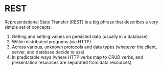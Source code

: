 # REST

Representational State Transfer (REST) is a big phrase that describes a very simple set of concepts:

1) Getting and setting values on persisted data (usually in a database)
2) Within distributed programs (via HTTP)
3) Across various, unknown protocols and data types (whatever the client, server, and database decide to use)
4) In predictable ways (where HTTP verbs map to CRUD verbs, and presentation resources are separated from data resources)